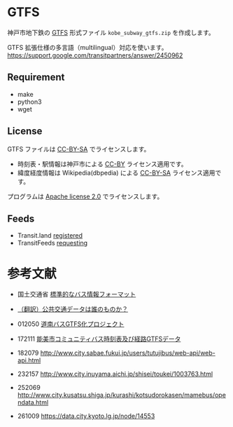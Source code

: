 GTFS
====
神戸市地下鉄の [GTFS](https://developers.google.com/transit/gtfs/reference) 
形式ファイル `kobe_subway_gtfs.zip` を作成します。

GTFS 拡張仕様の多言語（multilingual）対応を使います。
https://support.google.com/transitpartners/answer/2450962


Requirement
-----------
+ make
+ python3
+ wget


License
-------
GTFS ファイルは [CC-BY-SA](http://creativecommons.org/licenses/by-sa/3.0/) でライセンスします。
+ 時刻表・駅情報は神戸市による [CC-BY](http://creativecommons.org/licenses/by/2.1/jp/) ライセンス適用です。
+ 緯度経度情報は Wikipedia(dbpedia) による [CC-BY-SA](http://creativecommons.org/licenses/by-sa/3.0/) ライセンス適用です。

プログラムは [Apache license 2.0](http://www.apache.org/licenses/LICENSE-2.0) でライセンスします。


Feeds
-----
- Transit.land [registered](https://transit.land/feed-registry/operators/o-xn0j-kobe)
- TransitFeeds [requesting](https://github.com/TransitFeeds/TransitFeeds-Public/issues/125)

参考文献
========
- 国土交通省 [標準的なバス情報フォーマット](https://twitter.com/MLIT_JAPAN/status/847745529450700801)
- [（翻訳）公共交通データは誰のものか？](http://niyalist.hatenablog.com/entry/2017/04/15/121315)
- 012050 [道南バスGTFS化プロジェクト](https://github.com/aruneko/DonanBusGTFS)
- 172111 [能美市コミュニティバス時刻表及び経路GTFSデータ](http://www.city.nomi.ishikawa.jp/chiiki/NomiVitalization/opendata.html)

- 182079 http://www.city.sabae.fukui.jp/users/tutujibus/web-api/web-api.html
- 232157 http://www.city.inuyama.aichi.jp/shisei/toukei/1003763.html
- 252069 http://www.city.kusatsu.shiga.jp/kurashi/kotsudorokasen/mamebus/opendata.html
- 261009 https://data.city.kyoto.lg.jp/node/14553
